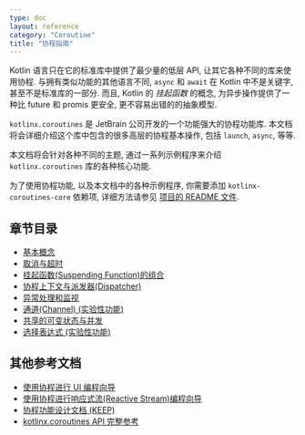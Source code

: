 ```yaml
---
type: doc
layout: reference
category: "Coroutine"
title: "协程指南"
---
```


Kotlin 语言只在它的标准库中提供了最少量的低层 API, 让其它各种不同的库来使用协程.
与拥有类似功能的其他语言不同, `async` 和 `await` 在 Kotlin 中不是关键字, 甚至不是标准库的一部分.
而且, Kotlin 的 _挂起函数_ 的概念, 为异步操作提供了一种比 future 和 promis 更安全, 更不容易出错的的抽象模型.

`kotlinx.coroutines` 是 JetBrain 公司开发的一个功能强大的协程功能库. 本文档将会详细介绍这个库中包含的很多高层的协程基本操作, 包括 `launch`, `async`, 等等.

本文档将会针对各种不同的主题, 通过一系列示例程序来介绍 `kotlinx.coroutines` 库的各种核心功能.

为了使用协程功能, 以及本文档中的各种示例程序, 你需要添加 `kotlinx-coroutines-core` 依赖项, 详细方法请参见 [项目的 README 文件](../README.md#using-in-your-projects).

## 章节目录

* [基本概念](basics.html)
* [取消与超时](cancellation-and-timeouts.html)
* [挂起函数(Suspending Function)的组合](composing-suspending-functions.html)
* [协程上下文与派发器(Dispatcher)](coroutine-context-and-dispatchers.html)
* [异常处理和监视](exception-handling.html)
* [通道(Channel) (实验性功能)](channels.html)
* [共享的可变状态与并发](shared-mutable-state-and-concurrency.html)
* [选择表达式 (实验性功能)](select-expression.html)

## 其他参考文档

* [使用协程进行 UI 编程向导](https://github.com/kotlin/kotlinx.coroutines/blob/master/ui/coroutines-guide-ui.md)
* [使用协程进行响应式流(Reactive Stream)编程向导](https://github.com/kotlin/kotlinx.coroutines/blob/master/reactive/coroutines-guide-reactive.md)
* [协程功能设计文档 (KEEP)](https://github.com/Kotlin/kotlin-coroutines/blob/master/kotlin-coroutines-informal.md)
* [kotlinx.coroutines API 完整参考](http://kotlin.github.io/kotlinx.coroutines)
